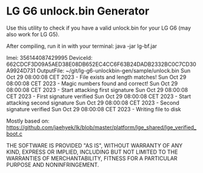 # LG G6 unlock.bin Generator

Use this utility to check if you have a valid unlock.bin for your LG G6 (may also work for LG G5).

After compiling, run it in with your terminal: java -jar lg-bf.jar

Imei: 356144087429995
DeviceId: 662CDCF3D09A5AED38E08DB652EC4CC6F63B24DADB2332BC0C7CD30A9924D731
OutputFile: ~/git/lg-g6-unlockbin-gen/sample/unlock.bin
Sun Oct 29 08:00:08 CET 2023 - File exists and length matches!
Sun Oct 29 08:00:08 CET 2023 - Magic numbers found and correct!
Sun Oct 29 08:00:08 CET 2023 - Start attacking first signature
Sun Oct 29 08:00:08 CET 2023 - First signature verified
Sun Oct 29 08:00:08 CET 2023 - Start attacking second signature
Sun Oct 29 08:00:08 CET 2023 - Second signature verified
Sun Oct 29 08:00:08 CET 2023 - Writing file to disk

Mostly based on: https://github.com/jaehyek/lk/blob/master/platform/lge_shared/lge_verified_boot.c

THE SOFTWARE IS PROVIDED "AS IS", WITHOUT WARRANTY OF ANY KIND, EXPRESS OR IMPLIED, INCLUDING BUT NOT LIMITED TO THE WARRANTIES OF MERCHANTABILITY, FITNESS FOR A PARTICULAR PURPOSE AND NONINFRINGEMENT.
